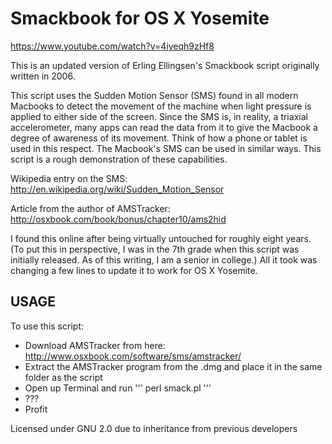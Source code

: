 Smackbook for OS X Yosemite
==================

https://www.youtube.com/watch?v=4iyeqh9zHf8

This is an updated version of Erling Ellingsen's Smackbook script originally written in 2006.

This script uses the Sudden Motion Sensor (SMS) found in all modern Macbooks to detect the movement of the machine when light pressure is applied to either side of the screen. Since the SMS is, in reality, a triaxial accelerometer, many apps can read the data from it to give the Macbook a degree of awareness of its movement. Think of how a phone or tablet is used in this respect. The Macbook's SMS can be used in similar ways. This script is a rough demonstration of these capabilities.

Wikipedia entry on the SMS:
http://en.wikipedia.org/wiki/Sudden_Motion_Sensor

Article from the author of AMSTracker:
http://osxbook.com/book/bonus/chapter10/ams2hid

I found this online after being virtually untouched for roughly eight years. (To put this in perspective, I was in the 7th grade when this script was initially released. As of this writing, I am a senior in college.) All it took was changing a few lines to update it to work for OS X Yosemite.

USAGE
---------------

To use this script:

* Download AMSTracker from here: http://www.osxbook.com/software/sms/amstracker/
* Extract the AMSTracker program from the .dmg and place it in the same folder as the script
* Open up Terminal and run
        '''
        perl smack.pl
        '''
* ???
* Profit

Licensed under GNU 2.0 due to inheritance from previous developers

